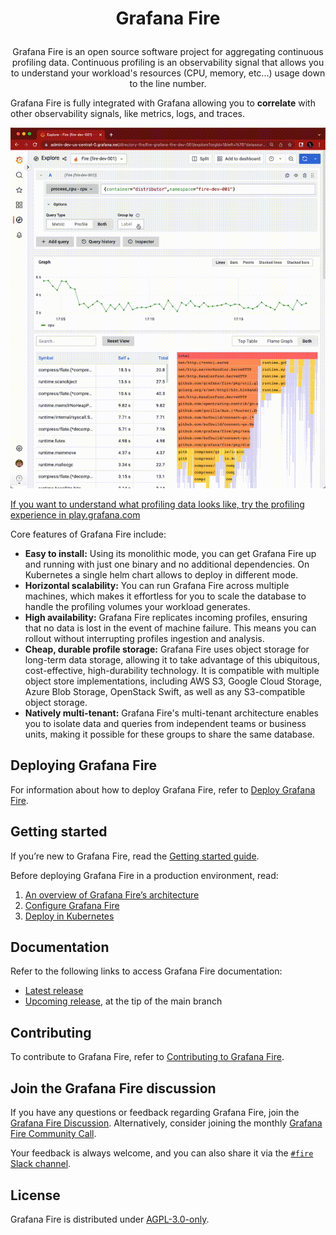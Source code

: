 # <p align="center">Grafana Fire</p>

[//TODO]: <> (Add logo once read)

<p align="center">Grafana Fire is an open source software project for aggregating continuous profiling data. Continuous profiling is an
observability signal that allows you to understand your workload's resources (CPU, memory, etc...) usage down to the line number.</p>

Grafana Fire is fully integrated with Grafana allowing you to **correlate** with other observability signals, like metrics, logs, and traces.

<p align="center">
  <img alt="Explore UI" src=grafana-profiles.gif>
</p>

[If you want to understand what profiling data looks like, try the profiling experience in play.grafana.com]()

[//TODO]: <> (link to live demo/play.grafana.com.)

Core features of Grafana Fire include:

- **Easy to install:** Using its monolithic mode, you can get Grafana Fire up and
  running with just one binary and no additional dependencies. On Kubernetes a single helm chart
  allows to deploy in different mode.
- **Horizontal scalability:**  You can run Grafana Fire
   across multiple machines, which makes it effortless for you to scale the database to handle the profiling volumes your workload generates.
- **High availability:** Grafana Fire replicates incoming profiles, ensuring that
  no data is lost in the event of machine failure. This means you can rollout without
  interrupting profiles ingestion and analysis.
- **Cheap, durable profile storage:** Grafana Fire uses object storage for long-term data storage,
  allowing it to take advantage of this ubiquitous, cost-effective, high-durability technology.
  It is compatible with multiple object store implementations, including AWS S3,
  Google Cloud Storage, Azure Blob Storage, OpenStack Swift, as well as any S3-compatible object storage.
- **Natively multi-tenant:** Grafana Fire's multi-tenant architecture enables you
  to isolate data and queries from independent teams or business units, making it
  possible for these groups to share the same database.

## Deploying Grafana Fire

For information about how to deploy Grafana Fire, refer to [Deploy Grafana Fire](https://grafana.com/docs/fire/latest/operators-guide/deploying-grafana-fire/).

## Getting started

If you’re new to Grafana Fire, read the [Getting started guide](https://grafana.com/docs/fire/latest/operators-guide/getting-started/).

Before deploying Grafana Fire in a production environment, read:

1. [An overview of Grafana Fire’s architecture](https://grafana.com/docs/fire/latest/operators-guide/architecture/)
1. [Configure Grafana Fire](https://grafana.com/docs/fire/latest/operators-guide/configuring/)
1. [Deploy in Kubernetes](https://grafana.com/docs/fire/latest/operators-guide/deploy-kubernetes/)

## Documentation

Refer to the following links to access Grafana Fire documentation:

- [Latest release](https://grafana.com/docs/fire/latest/)
- [Upcoming release](https://grafana.com/docs/fire/next/), at the tip of the main branch

## Contributing

To contribute to Grafana Fire, refer to [Contributing to Grafana Fire](https://github.com/grafana/fire/tree/main/docs/internal/contributing).

## Join the Grafana Fire discussion

If you have any questions or feedback regarding Grafana Fire, join the [Grafana Fire Discussion](https://github.com/grafana/fire/discussions). Alternatively, consider joining the monthly [Grafana Fire Community Call](TODO-doc-link).

Your feedback is always welcome, and you can also share it via the [`#fire` Slack channel](https://slack.grafana.com/).

## License

Grafana Fire is distributed under [AGPL-3.0-only](LICENSE).
